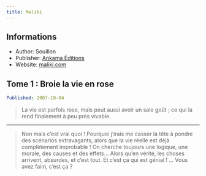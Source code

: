 ```yaml
---
title: Maliki
---
```


## Informations

- Author: Souillon
- Publisher: [Ankama Éditions]
- Website: [maliki.com][Maliki]

## Tome 1 : Broie la vie en rose

``` yaml
Published: 2007-10-04
```

> La vie est parfois rose, mais peut aussi avoir un sale goût ;
> ce qui la rend finalement à peu près vivable.

--------------------------------------------------------------------------------

> Non mais c’est vrai quoi !  Pourquoi j’irais me casser la tête à pondre des
> scénarios extravagants, alors que la vie réelle est déjà complètement improbable !
> On cherche toujours une logique, une morale, des causes et des effets…
> Alors qu’en vérité, les choses arrivent, absurdes, et c’est tout.
> Et c’est ça qui est génial ! …
> Vous avez faim, c’est ça ?

[Maliki]: http://maliki.com
[Ankama Éditions]: http://ankama-editions.com
